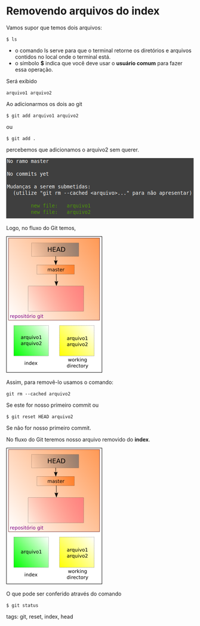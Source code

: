 # Removendo arquivos do index

Vamos supor que temos dois arquivos:

```
$ ls
```

- o comando ls serve para que o terminal retorne os diretórios e arquivos contidos no local onde o terminal está.
- o símbolo **$** indica que você deve usar o **usuário comum** para fazer essa operação.

Será exibido

```
arquivo1 arquivo2
```

Ao adicionarmos os dois ao git

```
$ git add arquivo1 arquivo2
```

ou

```
$ git add .
```

percebemos que adicionamos o arquivo2 sem querer. 

![arquivos no index](img/p0003-0.png)

Logo, no fluxo do Git temos,

![fluxo arquivos no index](img/p0003-1.png)

Assim, para removê-lo usamos o comando:

```
git rm --cached arquivo2
```

Se este for nosso primeiro commit ou

```
$ git reset HEAD arquivo2
```

Se não for nosso primeiro commit.

No fluxo do Git teremos nosso arquivo removido do **index**.

![arquivo removido do index](img/p0003-2.png)

O que pode ser conferido através do comando

```
$ git status
```

tags: git, reset, index, head
